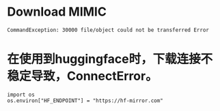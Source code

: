 # Download MIMIC
```
CommandException: 30000 file/object could not be transferred Error
```
# 在使用到huggingface时，下载连接不稳定导致，ConnectError。
```
import os
os.environ["HF_ENDPOINT"] = "https://hf-mirror.com"
```
